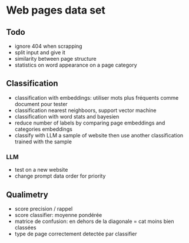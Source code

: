 # Web pages data set

## Todo

- ignore 404 when scrapping
- split input and give it
- similarity between page structure
- statistics on word appearance on a page category

## Classification

- classification with embeddings: utiliser mots plus fréquents comme document pour tester
- classification nearest neighboors, support vector machine
- classification with word stats and bayesien
- reduce number of labels by comparing page embeddings and categories embeddings
- classify with LLM a sample of website then use another classification trained with the sample

### LLM

- test on a new website
- change prompt data order for priority

## Qualimetry

- score precision / rappel
- score classifier: moyenne pondérée
- matrice de confusion: en dehors de la diagonale = cat moins bien classées
- type de page correctement detectée par classifier
